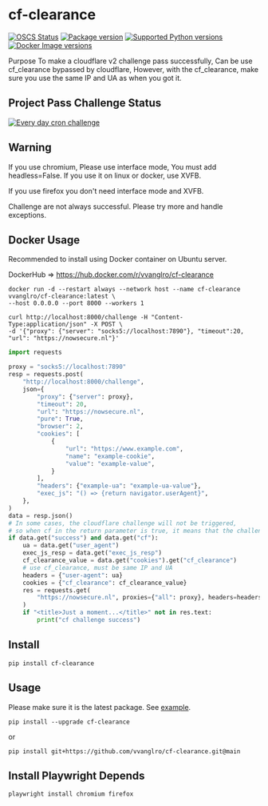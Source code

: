 # cf-clearance

[![OSCS Status](https://www.oscs1024.com/platform/badge/vvanglro/cf_clearance.svg?size=small)](https://www.oscs1024.com/project/vvanglro/cf_clearance?ref=badge_small)
[![Package version](https://img.shields.io/pypi/v/cf_clearance?color=%2334D058&label=pypi%20package)](https://pypi.python.org/pypi/cf_clearance)
[![Supported Python versions](https://img.shields.io/pypi/pyversions/cf_clearance.svg?color=%2334D058)](https://pypi.python.org/pypi/cf_clearance)
[![Docker Image versions](https://img.shields.io/docker/v/vvanglro/cf-clearance?color=%2334D058&label=docker%20version)](https://hub.docker.com/r/vvanglro/cf-clearance)


Purpose To make a cloudflare v2 challenge pass successfully, Can be use cf_clearance bypassed by cloudflare, However, with
the cf_clearance, make sure you use the same IP and UA as when you got it.

## Project Pass Challenge Status
[![Every day cron challenge](https://github.com/vvanglro/cf-clearance/actions/workflows/every_day_cron_challenge.yml/badge.svg)](https://github.com/vvanglro/cf-clearance/actions/workflows/every_day_cron_challenge.yml)

## Warning

If you use chromium, Please use interface mode, You must add headless=False.
If you use it on linux or docker, use XVFB.

If you use firefox you don't need interface mode and XVFB.

Challenge are not always successful. Please try more and handle exceptions.


## Docker Usage

Recommended to install using Docker container on Ubuntu server.

DockerHub => https://hub.docker.com/r/vvanglro/cf-clearance

```shell
docker run -d --restart always --network host --name cf-clearance vvanglro/cf-clearance:latest \
--host 0.0.0.0 --port 8000 --workers 1
```

```shell
curl http://localhost:8000/challenge -H "Content-Type:application/json" -X POST \
-d '{"proxy": {"server": "socks5://localhost:7890"}, "timeout":20, "url": "https://nowsecure.nl"}'
```

```python
import requests

proxy = "socks5://localhost:7890"
resp = requests.post(
    "http://localhost:8000/challenge",
    json={
        "proxy": {"server": proxy},
        "timeout": 20,
        "url": "https://nowsecure.nl",
        "pure": True,
        "browser": 2,
        "cookies": [
            {
                "url": "https://www.example.com",
                "name": "example-cookie",
                "value": "example-value",
            }
        ],
        "headers": {"example-ua": "example-ua-value"},
        "exec_js": "() => {return navigator.userAgent}",
    },
)
data = resp.json()
# In some cases, the cloudflare challenge will not be triggered,
# so when cf in the return parameter is true, it means that the challenge has been encountered.
if data.get("success") and data.get("cf"):
    ua = data.get("user_agent")
    exec_js_resp = data.get("exec_js_resp")
    cf_clearance_value = data.get("cookies").get("cf_clearance")
    # use cf_clearance, must be same IP and UA
    headers = {"user-agent": ua}
    cookies = {"cf_clearance": cf_clearance_value}
    res = requests.get(
        "https://nowsecure.nl", proxies={"all": proxy}, headers=headers, cookies=cookies
    )
    if "<title>Just a moment...</title>" not in res.text:
        print("cf challenge success")
```

## Install

```
pip install cf-clearance
```

## Usage

Please make sure it is the latest package. See [example](https://github.com/vvanglro/cf-clearance/tree/main/example).

```
pip install --upgrade cf-clearance
```
or
```shell
pip install git+https://github.com/vvanglro/cf-clearance.git@main
```

## Install Playwright Depends
```shell
playwright install chromium firefox
```
